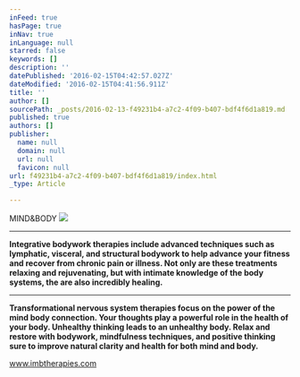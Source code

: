 ```yaml
---
inFeed: true
hasPage: true
inNav: true
inLanguage: null
starred: false
keywords: []
description: ''
datePublished: '2016-02-15T04:42:57.027Z'
dateModified: '2016-02-15T04:41:56.911Z'
title: ''
author: []
sourcePath: _posts/2016-02-13-f49231b4-a7c2-4f09-b407-bdf4f6d1a819.md
published: true
authors: []
publisher:
  name: null
  domain: null
  url: null
  favicon: null
url: f49231b4-a7c2-4f09-b407-bdf4f6d1a819/index.html
_type: Article

---
```

MIND&BODY
![](https://the-grid-user-content.s3-us-west-2.amazonaws.com/2055ad25-8e16-4abf-8ca7-f1ad9c5379f1.jpg)

****

**Integrative bodywork therapies include advanced techniques such as lymphatic, visceral, and structural bodywork to help advance your fitness and recover from chronic pain or illness.  Not only are these treatments relaxing and rejuvenating, but with intimate knowledge of the body systems, the are also incredibly healing.**

****

**Transformational nervous system therapies focus on the power of the mind body connection. Your thoughts play a powerful role in the health of your body. Unhealthy thinking leads to an unhealthy body. Relax and restore with bodywork, mindfulness techniques, and positive thinking sure to improve natural clarity and health for both mind and body.**

www.imbtherapies.com